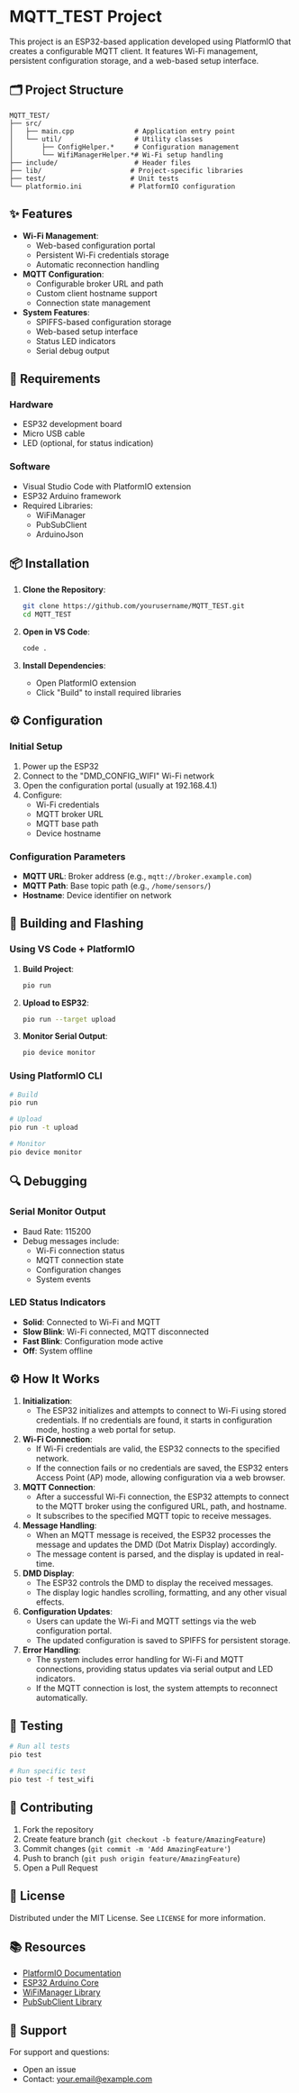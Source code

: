 # MQTT_TEST Project

This project is an ESP32-based application developed using PlatformIO that creates a configurable MQTT client. It features Wi-Fi management, persistent configuration storage, and a web-based setup interface.

## 🗂️ Project Structure

```
MQTT_TEST/
├── src/
│   ├── main.cpp               # Application entry point
│   └── util/                  # Utility classes
│       ├── ConfigHelper.*     # Configuration management
│       └── WifiManagerHelper.*# Wi-Fi setup handling
├── include/                   # Header files
├── lib/                      # Project-specific libraries
├── test/                     # Unit tests
└── platformio.ini            # PlatformIO configuration
```

## ✨ Features

- **Wi-Fi Management**: 
  - Web-based configuration portal
  - Persistent Wi-Fi credentials storage
  - Automatic reconnection handling
- **MQTT Configuration**:
  - Configurable broker URL and path
  - Custom client hostname support
  - Connection state management
- **System Features**:
  - SPIFFS-based configuration storage
  - Web-based setup interface
  - Status LED indicators
  - Serial debug output

## 🔧 Requirements

### Hardware
- ESP32 development board
- Micro USB cable
- LED (optional, for status indication)

### Software
- Visual Studio Code with PlatformIO extension
- ESP32 Arduino framework
- Required Libraries:
  - WiFiManager
  - PubSubClient
  - ArduinoJson

## 📦 Installation

1. **Clone the Repository**:
   ```bash
   git clone https://github.com/yourusername/MQTT_TEST.git
   cd MQTT_TEST
   ```

2. **Open in VS Code**:
   ```bash
   code .
   ```

3. **Install Dependencies**:
   - Open PlatformIO extension
   - Click "Build" to install required libraries

## ⚙️ Configuration

### Initial Setup
1. Power up the ESP32
2. Connect to the "DMD_CONFIG_WIFI" Wi-Fi network
3. Open the configuration portal (usually at 192.168.4.1)
4. Configure:
   - Wi-Fi credentials
   - MQTT broker URL
   - MQTT base path
   - Device hostname

### Configuration Parameters
- **MQTT URL**: Broker address (e.g., `mqtt://broker.example.com`)
- **MQTT Path**: Base topic path (e.g., `/home/sensors/`)
- **Hostname**: Device identifier on network

## 🚀 Building and Flashing

### Using VS Code + PlatformIO
1. **Build Project**:
   ```bash
   pio run
   ```

2. **Upload to ESP32**:
   ```bash
   pio run --target upload
   ```

3. **Monitor Serial Output**:
   ```bash
   pio device monitor
   ```

### Using PlatformIO CLI
```bash
# Build
pio run

# Upload
pio run -t upload

# Monitor
pio device monitor
```

## 🔍 Debugging

### Serial Monitor Output
- Baud Rate: 115200
- Debug messages include:
  - Wi-Fi connection status
  - MQTT connection state
  - Configuration changes
  - System events

### LED Status Indicators
- **Solid**: Connected to Wi-Fi and MQTT
- **Slow Blink**: Wi-Fi connected, MQTT disconnected
- **Fast Blink**: Configuration mode active
- **Off**: System offline

## ⚙️ How It Works

1.  **Initialization**:
    *   The ESP32 initializes and attempts to connect to Wi-Fi using stored credentials. If no credentials are found, it starts in configuration mode, hosting a web portal for setup.
2.  **Wi-Fi Connection**:
    *   If Wi-Fi credentials are valid, the ESP32 connects to the specified network.
    *   If the connection fails or no credentials are saved, the ESP32 enters Access Point (AP) mode, allowing configuration via a web browser.
3.  **MQTT Connection**:
    *   After a successful Wi-Fi connection, the ESP32 attempts to connect to the MQTT broker using the configured URL, path, and hostname.
    *   It subscribes to the specified MQTT topic to receive messages.
4.  **Message Handling**:
    *   When an MQTT message is received, the ESP32 processes the message and updates the DMD (Dot Matrix Display) accordingly.
    *   The message content is parsed, and the display is updated in real-time.
5.  **DMD Display**:
    *   The ESP32 controls the DMD to display the received messages.
    *   The display logic handles scrolling, formatting, and any other visual effects.
6.  **Configuration Updates**:
    *   Users can update the Wi-Fi and MQTT settings via the web configuration portal.
    *   The updated configuration is saved to SPIFFS for persistent storage.
7.  **Error Handling**:
    *   The system includes error handling for Wi-Fi and MQTT connections, providing status updates via serial output and LED indicators.
    *   If the MQTT connection is lost, the system attempts to reconnect automatically.

## 🧪 Testing

```bash
# Run all tests
pio test

# Run specific test
pio test -f test_wifi
```

## 📝 Contributing

1. Fork the repository
2. Create feature branch (`git checkout -b feature/AmazingFeature`)
3. Commit changes (`git commit -m 'Add AmazingFeature'`)
4. Push to branch (`git push origin feature/AmazingFeature`)
5. Open a Pull Request

## 📄 License

Distributed under the MIT License. See `LICENSE` for more information.

## 📚 Resources

- [PlatformIO Documentation](https://docs.platformio.org/)
- [ESP32 Arduino Core](https://github.com/espressif/arduino-esp32)
- [WiFiManager Library](https://github.com/tzapu/WiFiManager)
- [PubSubClient Library](https://github.com/knolleary/pubsubclient)

## 🤝 Support

For support and questions:
- Open an issue
- Contact: your.email@example.com
